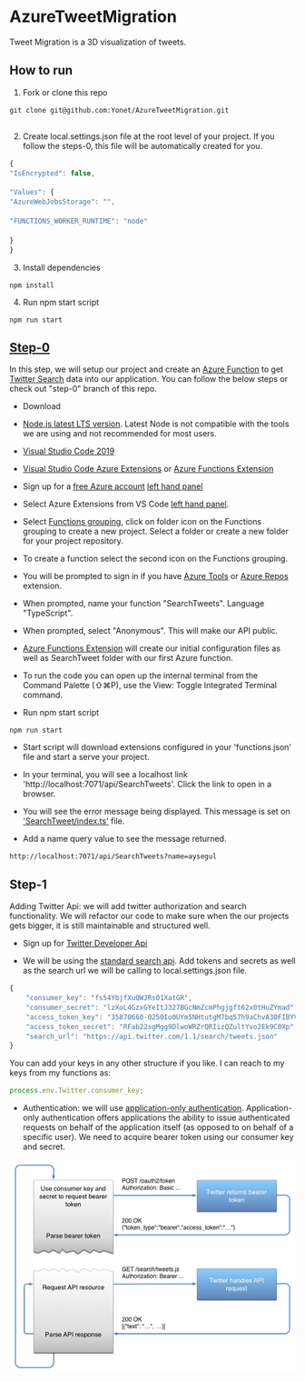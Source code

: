 # AzureTweetMigration

Tweet Migration is a 3D visualization of tweets.

## How to run

1. Fork or clone this repo

```
git clone git@github.com:Yonet/AzureTweetMigration.git


```

2. Create local.settings.json file at the root level of your project. If you follow the steps-0, this file will be automatically created for you.

```js
{
"IsEncrypted": false,

"Values": {
"AzureWebJobsStorage": "",

"FUNCTIONS_WORKER_RUNTIME": "node"

}
}
```

3. Install dependencies

```
npm install
```

4. Run npm start script

```
npm run start
```

## [Step-0](https://github.com/Yonet/AzureTweetMigration/tree/step-0)

In this step, we will setup our project and create an [Azure Function](https://docs.microsoft.com/azure/azure-functions/?WT.mc_id=azuretweetmigration-github-ayyonet) to get [Twitter Search](https://developer.twitter.com/en/docs.html) data into our application. You can follow the below steps or check out "step-0" branch of this repo.

-   Download

*   [Node.js latest LTS version](https://nodejs.org/en/download/). Latest Node is not compatible with the tools we are using and not recommended for most users.

*   [Visual Studio Code 2019](https://visualstudio.microsoft.com/downloads/?WT.mc_id=azuretweetmigration-github-ayyonet)

*   [Visual Studio Code Azure Extensions](https://docs.microsoft.com/azure/azure-functions/functions-run-local?WT.mc_id=azuretweetmigration-github-ayyonet) or [Azure Functions Extension](https://marketplace.visualstudio.com/items?itemName=ms-azuretools.vscode-azurefunctions&WT.mc_id=azuretweetmigration-github-ayyonet)

-   Sign up for a [free Azure account](https://azure.microsoft.com/en-us/free/?WT.mc_id=azuretweetmigration-github-ayyonet)
[left hand panel](/images/azureToolbar.png)


*   Select Azure Extensions from VS Code [left hand panel](/images/azureToolbar.png).


*   Select [Functions grouping](/images/functionsRepos.png), click on folder icon on the Functions grouping to create a new project. Select a folder or create a new folder for your project repository.

*   To create a function select the second icon on the Functions grouping.

*   You will be prompted to sign in if you have [Azure Tools](https://docs.microsoft.com/azure/azure-functions/functions-run-local?WT.mc_id=azuretweetmigration-github-ayyonet) or [Azure Repos](https://github.com/Microsoft/azure-repos-vscode/blob/master/TFVC_README.md?WT.mc_id=azuretweetmigration-github-ayyonet#quick-start) extension.

*   When prompted, name your function "SearchTweets". Language "TypeScript".

*   When prompted, select "Anonymous". This will make our API public.

*   [Azure Functions Extension](https://marketplace.visualstudio.com/items?itemName=ms-azuretools.vscode-azurefunctions&WT.mc_id=azuretweetmigration-github-ayyonet) will create our initial configuration files as well as SearchTweet folder with our first Azure function.

*   To run the code you can open up the internal terminal from the Command Palette (⇧⌘P), use the View: Toggle Integrated Terminal command.

*   Run npm start script

```
npm run start
```

-   Start script will download extensions configured in your 'functions.json' file and start a serve your project.

-   In your terminal, you will see a localhost link 'http://localhost:7071/api/SearchTweets'. Click the link to open in a browser.

-   You will see the error message being displayed. This message is set on ['SearchTweet/index.ts'](https://github.com/Yonet/AzureTweetMigration/blob/179f3301b20e7914733291adff208c8605b17687/SearchTweets/index.ts#L16) file.

-   Add a name query value to see the message returned.

```
http://localhost:7071/api/SearchTweets?name=aysegul
```

## Step-1

Adding Twitter Api: we will add twitter authorization and search functionality. We will refactor our code to make sure when the our projects gets bigger, it is still maintainable and structured well.

-   Sign up for [Twitter Developer Api](https://developer.twitter.com/en.html)

-   We will be using the [standard search api](https://developer.twitter.com/en/docs/tweets/search/api-reference/get-search-tweets.html). Add tokens and secrets as well as the search url we will be calling to local.settings.json file.

```ts
{
    "consumer_key": "fs54YbjfXuQWJRs01XatGR",
    "consumer_secret": "lzXoL4GzxGYeItJ327BGcNmZcmPhgjgft62x0tHuZYmad",
    "access_token_key": "35870660-0250Io0UYm5NHtutgM7bq57h9aChvA30FIBYV0j1q",
    "access_token_secret": "RFab22sgMgg9DlwoWRZrQRIizQZultYvo2Ek9C0Xp",
    "search_url": "https://api.twitter.com/1.1/search/tweets.json"
}

```

You can add your keys in any other structure if you like. I can reach to my keys from my functions as:

```ts
process.env.Twitter.consumer_key;
```

- Authentication: we will use [application-only authentication](https://developer.twitter.com/en/docs/basics/authentication/overview/application-only). Application-only authentication offers applications the ability to issue authenticated requests on behalf of the application itself (as opposed to on behalf of a specific user). We need to acquire bearer token using our consumer key and secret.

![Auth](/images/appauth_0.png)